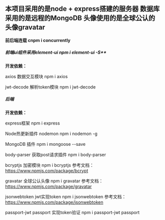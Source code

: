 ## 本项目采用的是node + express搭建的服务器 数据库采用的是远程的MongoDB 头像使用的是全球公认的头像gravatar

**前后端连载  cnpm i concurrently**

##### 前端ui组件采用element-ui   npm i element-ui -S**

**开发依赖：**

axios 数据交互模块     npm i axios

jwt-decode 解析token模块 npm i jwt-decode 

##### 后端

**开发依赖：**

express框架 npm i express

Node热更新插件 nodemon npm i nodemon -g

MongoDB 插件 npm i mongoose --save

body-parser 获取post请求插件 npm i body-parser

bcryptjs 加密模块 npm i bcryptjs 参考文档：https://www.npmjs.com/package/bcrypt

gravatar 全球公认头像 npm i gravatar 参考文档：https://www.npmjs.com/package/gravatar

jsonwebtoken jwt实现token  npm i jsonwebtoken 参考文档：https://www.npmjs.com/package/jsonwebtoken

passport-jwt passport 实现token验证 npm i passport-jwt passport




